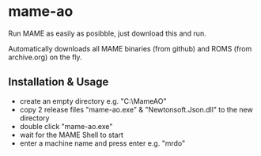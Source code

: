 # mame-ao

Run MAME as easily as posibble, just download this and run.

Automatically downloads all MAME binaries (from github) and ROMS (from archive.org) on the fly.

## Installation & Usage

- create an empty directory e.g. "C:\MameAO"
- copy 2 release files "mame-ao.exe" & "Newtonsoft.Json.dll" to the new directory
- double click "mame-ao.exe"
- wait for the MAME Shell to start
- enter a machine name and press enter e.g. "mrdo"
